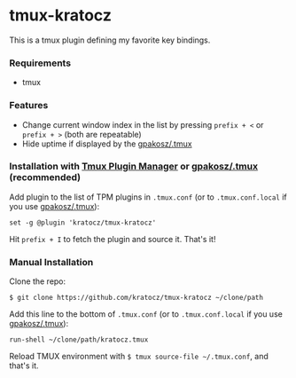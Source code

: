 # tmux-kratocz

This is a tmux plugin defining my favorite key bindings.

### Requirements

* tmux

### Features

* Change current window index in the list by pressing `prefix + <` or `prefix + >` (both are repeatable)
* Hide uptime if displayed by the [gpakosz/.tmux](https://github.com/gpakosz/.tmux)


### Installation with [Tmux Plugin Manager](https://github.com/tmux-plugins/tpm) or [gpakosz/.tmux](https://github.com/gpakosz/.tmux) (recommended)

Add plugin to the list of TPM plugins in `.tmux.conf` (or to `.tmux.conf.local` if you use [gpakosz/.tmux](https://github.com/gpakosz/.tmux)):

```tmux
set -g @plugin 'kratocz/tmux-kratocz'
```

Hit `prefix + I` to fetch the plugin and source it. That's it!

### Manual Installation

Clone the repo:

    $ git clone https://github.com/kratocz/tmux-kratocz ~/clone/path

Add this line to the bottom of `.tmux.conf` (or to `.tmux.conf.local` if you use [gpakosz/.tmux](https://github.com/gpakosz/.tmux)):

```tmux
run-shell ~/clone/path/kratocz.tmux
```

Reload TMUX environment with `$ tmux source-file ~/.tmux.conf`, and that's it.

